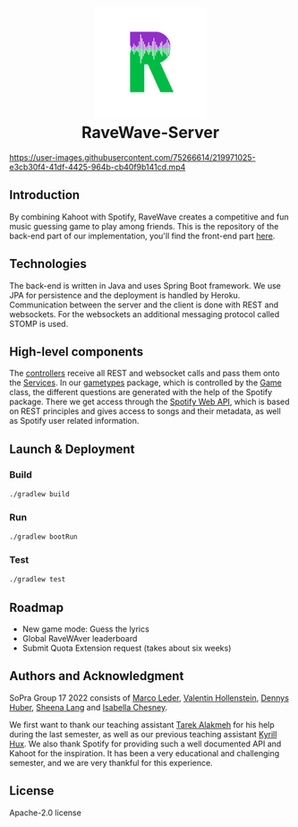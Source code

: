 <h1 align="center">
<br>
<a href="https://github.com/soprafs22-group17"><img src="RaveWaveLogoDurchsichtig.png" alt="RaveWave" width="200"></a>
<br>
RaveWave-Server
<br>
</h1>


https://user-images.githubusercontent.com/75266614/219971025-e3cb30f4-41df-4425-964b-cb40f9b141cd.mp4



## Introduction

By combining Kahoot with Spotify, RaveWave creates a competitive and fun music guessing game to play among friends. This is the
repository of the back-end part of our implementation, you'll find the front-end part [here](https://github.com/sopra-fs22-group-17/RaveWave-client).

## Technologies

The back-end is written in Java and uses Spring Boot framework. We use JPA for persistence and the deployment is
handled by Heroku. Communication between the server and the client is done with REST and websockets. For the
websockets an additional messaging protocol called STOMP is used.

## High-level components

The [controllers](https://github.com/sopra-fs22-group-17/RaveWave-server/tree/master/src/main/java/ch/uzh/ifi/hase/soprafs22/controller) receive all REST and websocket calls and pass them onto the [Services](https://github.com/sopra-fs22-group-17/RaveWave-server/tree/master/src/main/java/ch/uzh/ifi/hase/soprafs22/service). In our [gametypes](https://github.com/sopra-fs22-group-17/RaveWave-server/tree/master/src/main/java/ch/uzh/ifi/hase/soprafs22/entity/gametypes) package, which is controlled by the [Game](https://github.com/sopra-fs22-group-17/RaveWave-server/blob/master/src/main/java/ch/uzh/ifi/hase/soprafs22/entity/Game.java) class,
the different questions are generated with the help of the Spotify package. There we get access
through the [Spotify Web API](https://developer.spotify.com/documentation/web-api/), which is based on REST principles and
gives access to songs and their metadata, as well as Spotify user related information.



## Launch & Deployment

### Build

```bash
./gradlew build
```

### Run

```bash
./gradlew bootRun
```

### Test

```bash
./gradlew test
```

## Roadmap

- New game mode: Guess the lyrics
- Global RaveWAver leaderboard
- Submit Quota Extension request (takes about six weeks)

## Authors and Acknowledgment

SoPra Group 17 2022 consists of [Marco Leder](https://github.com/marcoleder), [Valentin Hollenstein](https://github.com/v4lentin1879),
[Dennys Huber](https://github.com/devnnys), [Sheena Lang](https://github.com/SheenaGit) and [Isabella Chesney](https://github.com/bellachesney).

We first want to thank our teaching assistant [Tarek Alakmeh](https://github.com/orgs/sopra-fs22-group-17/people/Taremeh) for his help during the
last semester, as well as our previous teaching assistant [Kyrill Hux](https://github.com/realChesta).
We also thank Spotify for providing such a well documented API and Kahoot for the inspiration. It has been a very
educational and challenging semester, and we are very thankful for this experience.

## License

Apache-2.0 license
